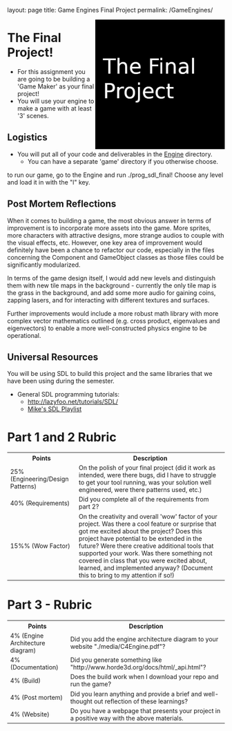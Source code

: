 layout: page
title: Game Engines Final Project
permalink: /GameEngines/

<img align="right" width="300px" src="./media/header.png">

# The Final Project!

- For this assignment you are going to be building a 'Game Maker' as your final project! 
- You will use your engine to make a game with at least '3' scenes.

## Logistics

- You will put all of your code and deliverables in the [Engine](./Engine) directory.
	- You can have a separate 'game' directory if you otherwise choose.

to run our game, go to the Engine and run ./prog_sdl_final! Choose any level and load it in with the "l" key.
<!-- NOTE:  This semester you will be completing the project yourself.
- You will be working on this assignment as a team on your choice (or a combination) of the Mac, Linux, or Windows Operating Sytstem.
- Make sure everyone has a way to work on this codebase, with a common set of tools.
- Everyone should make code contributions to the repository (i.e. everyone should have some commits in the project log)

## Team

Team Name: *Trench Residents*

Update your Team member Names here (Up to 4).

1. Peter Messina
2. Nawal Naz Tareque
3. Denny Zhang
4. Eric Mai
-->

## Post Mortem Reflections

When it comes to building a game, the most obvious answer in terms of improvement is to incorporate more assets into the game. More sprites, more characters with attractive designs, more strange audios to couple with the visual effects, etc. However, one key area of improvement would definitely have been a chance to refactor our code, especially in the files concerning the Component and GameObject classes as those files could be significantly modularized. 

In terms of the game design itself, I would add new levels and distinguish them with new tile maps in the background - currently the only tile map is the grass in the background, and add some more audio for gaining coins, zapping lasers, and for interacting with different textures and surfaces. 

Further improvements would include a more robust math library with more complex vector mathematics outlined (e.g. cross product, eigenvalues and eigenvectors) to enable a more well-constructed physics engine to be operational. 

## Universal Resources

You will be using SDL to build this project and the same libraries that we have been using during the semester.

* General SDL programming tutorials: 
  * http://lazyfoo.net/tutorials/SDL/
  * [Mike's SDL Playlist](https://www.youtube.com/playlist?list=PLvv0ScY6vfd-p1gSnbQhY7vMe2rng0IL0)

# Part 1 and 2 Rubric
   
<table>
  <tbody>
    <tr>
      <th>Points</th>
      <th align="center">Description</th>
    </tr>	  
    <tr>
      <td>25% (Engineering/Design Patterns)</td>
      <td align="left">On the polish of your final project (did it work as intended, were there bugs, did I have to struggle to get your tool running, was your solution well engineered, were there patterns used, etc.)</td>
    </tr>
    <tr>
      <td>40%  (Requirements)</td>
      <td align="left">Did you complete all of the requirements from part 2?</td>
    </tr>
    <tr>
      <td>15%% (Wow Factor)</td>
      <td align="left">On the creativity and overall 'wow' factor of your project. Was there a cool feature or surprise that got me excited about the project? Does this project have potential to be extended in the future? Were there creative additional tools that supported your work. Was there something not covered in class that you were excited about, learned, and implemented anyway? (Document this to bring to my attention if so!)</td>
    </tr>
  </tbody>
</table>

# Part 3 - Rubric

<table>
  <tbody>
    <tr>
      <th>Points</th>
      <th align="center">Description</th>
    </tr>
    <tr>
      <td>4% (Engine Architecture diagram)</td>
      <td align="left">Did you add the engine architecture diagram to your website "./media/C4Engine.pdf"?</td>
    </tr>   	  
    <tr>
      <td>4% (Documentation)</td>
      <td align="left">Did you generate something like "http://www.horde3d.org/docs/html/_api.html"?</td>
    </tr>    
    <tr>
      <td>4% (Build)</td>
      <td align="left">Does the build work when I download your repo and run the game?</td>
    </tr>
    <tr>
      <td>4% (Post mortem)</td>
      <td align="left">Did you learn anything and provide a brief and well-thought out reflection of these learnings?</td>
    </tr>
    <tr>
      <td>4% (Website)</td>
      <td align="left">Do you have a webpage that presents your project in a positive way with the above materials.</td>
    </tr>
  </tbody>
</table>
